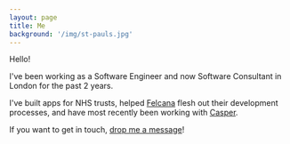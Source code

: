 ```yaml
---
layout: page
title: Me
background: '/img/st-pauls.jpg'
---
```


Hello!

I've been working as a Software Engineer and now Software Consultant in London
for the past 2 years.

I've built apps for NHS trusts, helped [Felcana](https://felcana.com/)
flesh out their development processes, and have most recently been working with
[Casper](https://casper.com/).

If you want to get in touch, [drop me a message]("/contact")!
